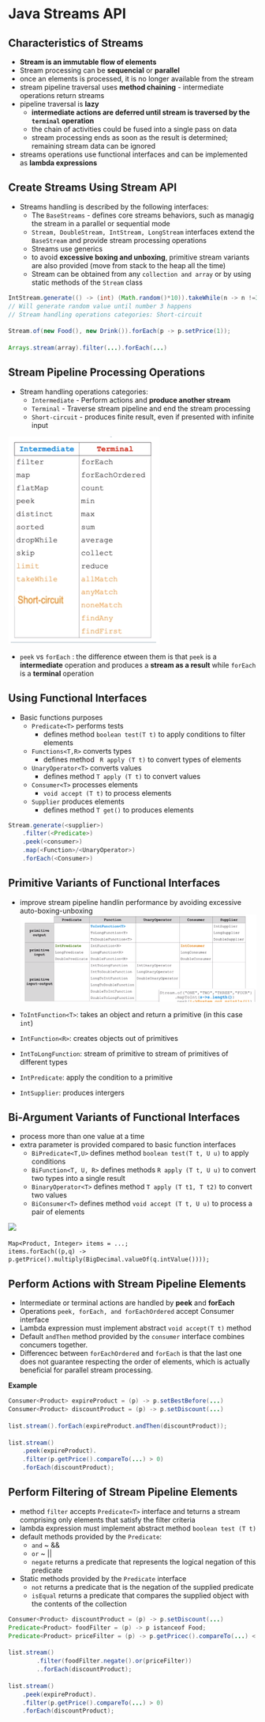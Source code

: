 # Java Streams API

## Characteristics of Streams
- **Stream is an immutable flow of elements**
- Stream processing can be **sequencial** or **parallel**
- once an elements is processed, it is no longer available from the stream
- stream pipeline traversal uses **method chaining** - intermediate operations return streams
- pipeline traversal is **lazy**
	- **intermediate actions are deferred until stream is traversed by the `terminal` operation**
	- the chain of activities could be fused into a single pass on data
	- stream processing ends as soon as the result is determined; remaining stream data can be ignored
- streams operations use functional interfaces and can be implemented as **lambda expressions**

## Create Streams Using Stream API
- Streams handling is described by the following interfaces:
	- The `BaseStreams` -  defines core streams behaviors, such as managig the stream in a parallel or sequential mode
	- `Stream, DoubleStream, IntStream, LongStream` interfaces extend the `BaseStream` and provide stream processing operations
	- Streams use generics
	- to avoid **excessive boxing and unboxing**, primitive stream variants are also provided (move from stack to the heap all the time)
	- Stream can be obtained from any `collection and array` or by using static methods of the `Stream` class

```java
IntStream.generate(() -> (int) (Math.random()*10)).takeWhile(n -> n !=3 ).sum();
// Will generate random value until number 3 happens
// Stream handling operations categories: Short-circuit

Stream.of(new Food(), new Drink()).forEach(p -> p.setPrice(1));

Arrays.stream(array).filter(...).forEach(...)
```

## Stream Pipeline Processing Operations
- Stream handling operations categories:
	- `Intermediate` - Perform actions and **produce another stream**
	- `Terminal` - Traverse stream pipeline and end the stream processing
	- `Short-circuit` - produces finite result, even if presented with infinite input

![](resources/stream-handling-operations-categories.png)

- `peek` vs `forEach` : the difference etween them is that `peek` is a **intermediate** operation and produces a **stream as a result** while `forEach` is a **terminal** operation

## Using Functional Interfaces

- Basic functions purposes
	- `Predicate<T>` performs tests
		- defines method `boolean test(T t)` to apply conditions to filter elements
	- `Functions<T,R>` converts types
		- defines method ` R apply (T t)` to convert types of elements
	- `UnaryOperator<T>` converts values
		- defines method `T apply (T t)` to convert values
	- `Consumer<T>` processes elements
		- `void accept (T t)` to process elements
	- `Supplier` produces elements
		- defines method `T get()` to produces elements


```java
Stream.generate(<supplier>)
	.filter(<Predicate>)
	.peek(<consumer>)
	.map(<Function>/<UnaryOperator>)
	.forEach(<Consumer>)
```

## Primitive Variants of Functional Interfaces
- improve stream pipeline handlin performance by avoiding excessive auto-boxing-unboxing
![](resources/primitive-variants-of-functional-interfaces.png)

- `ToIntFunction<T>`: takes an object and return a primitive (in this case `int`)
- `IntFunction<R>`: creates objects out of primitives
- `IntToLongFunction`: stream of primitive to stream of primitives of different types
- `IntPredicate`: apply the condition to a primitive
- `IntSupplier`: produces intergers 

## Bi-Argument Variants of Functional Interfaces
- process more than one value at a time
- extra parameter is provided compared to basic function interfaces
	- `BiPredicate<T,U>` defines method `boolean test(T t, U u)` to apply conditions
	- `BiFunction<T, U, R>` defines methods `R apply (T t, U u)` to convert two types into a single result
	- `BinaryOperator<T>` defines method `T apply (T t1, T t2)`  to convert two values
	- `BiConsumer<T>` defines method `void accept (T t, U u)` to process a pair of elements 

![](resources/primitive-variants-of-bi-args-functional-interfaces.png.pngprimitive-variants-of-bi-args-functional-interfaces.png)

```
Map<Product, Integer> items = ...;
items.forEach((p,q) -> p.getPrice().multiply(BigDecimal.valueOf(q.intValue())));
```

## Perform Actions with Stream Pipeline Elements
- Intermediate or terminal actions are handled by **peek** and **forEach**
- Operations `peek, forEach, and forEachOrdered` accept Consumer<T> interface
- Lambda expression must implement abstract `void accept(T t)` method
- Default  `andThen` method provided by the `consumer` interface combines concumers together.
- Differencec between `forEachOrdered` and `forEach` is that the last one does not guarantee respecting the order of elements, which is actually beneficial for parallel stream processing.

**Example**
```java
Consumer<Product> expireProduct = (p) -> p.setBestBefore(...)
Consumer<Product> discountProduct = (p) -> p.setDiscount(...)

list.stream().forEach(expireProduct.andThen(discountProduct));

list.stream()
	.peek(expireProduct).
	.filter(p.getPrice().compareTo(...) > 0)
	.forEach(discountProduct);
```

## Perform Filtering of Stream Pipeline Elements
- method `filter` accepts `Predicate<T>` interface and teturns a stream comprising only elements that satisfy the filter criteria
- lambda expression must implement abstract method `boolean test (T t)`
- default methods provided by the `Predicate`:
  - `and` ~ &&
  - `or` ~ || 
  - `negate` returns a predicate that represents the logical negation of this predicate
- Static methods provided by the `Predicate` interface
  - `not` returns a predicate that is the negation of the supplied predicate
  - `isEqual` returns a predicate that compares the supplied object with the contents of the collection

```java
Consumer<Product> discountProduct = (p) -> p.setDiscount(...)
Predicate<Product> foodFilter = (p) -> p istanceof Food;
Predicate<Product> priceFilter = (p) -> p.getPricec().compareTo(...) < 0;

list.stream()
		.filter(foodFilter.negate().or(priceFilter))
		..forEach(discountProduct);

list.stream()
	.peek(expireProduct).
	.filter(p.getPrice().compareTo(...) > 0)
	.forEach(discountProduct);
```

